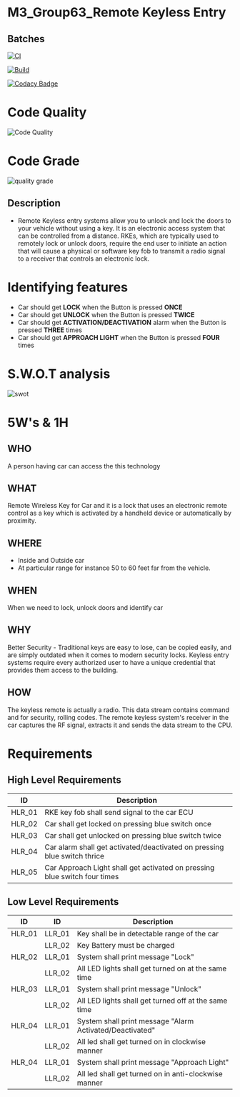 
# M3_Group63_Remote Keyless Entry
 ## Batches

[![CI](https://github.com/kashyapshah26/M3_Group63/actions/workflows/main.yml/badge.svg)](https://github.com/kashyapshah26/M3_Group63/actions/workflows/main.yml)

[![Build](https://github.com/kashyapshah26/M3_Group63/actions/workflows/Build.yml/badge.svg)](https://github.com/kashyapshah26/M3_Group63/actions/workflows/Build.yml) 

[![Codacy Badge](https://app.codacy.com/project/badge/Grade/dc14bf247af043e09e64c67b0bf43673)](https://www.codacy.com/gh/RIYA45088/M3_Group63-1/dashboard?utm_source=github.com&amp;utm_medium=referral&amp;utm_content=RIYA45088/M3_Group63-1&amp;utm_campaign=Badge_Grade)

# Code Quality
![Code Quality](https://api.codiga.io/project/31908/score/svg)

# Code Grade
![quality grade](https://api.codiga.io/project/31908/status/svg)



## Description

- Remote Keyless entry systems allow you to unlock and lock the doors to your vehicle without using a key. It is an electronic access system that can be controlled from a distance. RKEs, which are typically used to remotely lock or unlock doors, require the end user to initiate an action that will cause a physical or software key fob to transmit a radio signal to a receiver that controls an electronic lock.

# Identifying features

- Car should get **LOCK** when the Button is pressed **ONCE**
- Car should get **UNLOCK** when the Button is pressed **TWICE**
- Car should get **ACTIVATION/DEACTIVATION** alarm when the Button is pressed **THREE** times
- Car should get **APPROACH LIGHT** when the Button is pressed **FOUR** times


# S.W.O.T analysis
![swot](https://user-images.githubusercontent.com/98817564/157737145-7f2770da-6dd0-4426-9f03-c9e32d54b407.png)

# 5W's & 1H

## WHO
 A person having car can access the this technology 
## **WHAT** 
Remote Wireless Key for Car and it is a lock that uses an electronic remote control as a key which is activated by a handheld device or automatically by proximity.
## **WHERE**
* Inside and Outside car
* At particular range for instance 50 to 60 feet far from the vehicle.
## **WHEN**
When we need to lock, unlock doors and identify car
## **WHY**
Better Security - Traditional keys are easy to lose, can be copied easily, and are simply outdated when it comes to modern security locks. Keyless entry systems require every authorized user to have a unique credential that provides them access to the building.
## **HOW**
The keyless remote is actually a radio. This data stream contains command and for security, rolling codes. The remote keyless system's receiver in the car captures the RF signal, extracts it and sends the data stream to the CPU.



# Requirements



## High Level Requirements
|ID|Description|
|------|------|
|HLR_01|RKE key fob shall send signal to the car ECU|
|HLR_02|Car shall get locked on pressing blue switch once|
|HLR_03|Car shall get unlocked on pressing blue switch twice|
|HLR_04|Car alarm shall get activated/deactivated on pressing blue switch thrice|
|HLR_05|Car Approach Light shall get activated on pressing blue switch four times|

## Low Level Requirements
|ID|ID|Description|
|------|------|------|
|HLR_01|LLR_01|Key shall be in detectable range of the car|
||LLR_02|Key Battery must be charged|
|HLR_02|LLR_01|System shall print message "Lock"|       
||LLR_02|All LED lights shall get turned on at the same time|
|HLR_03|LLR_01|System shall print message "Unlock"|              
||LLR_02|All LED lights shall get turned off at the same time|
|HLR_04|LLR_01|System shall print message "Alarm Activated/Deactivated"|              
||LLR_02|All led shall get turned on in clockwise manner|
|HLR_04|LLR_01|System shall print message "Approach Light"|              
||LLR_02|All led shall get turned on in anti-clockwise manner|

